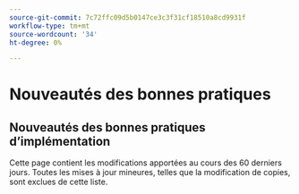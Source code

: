 ```yaml
---
source-git-commit: 7c72ffc09d5b0147ce3c3f31cf18510a8cd9931f
workflow-type: tm+mt
source-wordcount: '34'
ht-degree: 0%

---
```

# Nouveautés des bonnes pratiques

## Nouveautés des bonnes pratiques d’implémentation

Cette page contient les modifications apportées au cours des 60 derniers jours. Toutes les mises à jour mineures, telles que la modification de copies, sont exclues de cette liste.
